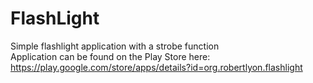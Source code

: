 # FlashLight

Simple flashlight application with a strobe function  
Application can be found on the Play Store here: https://play.google.com/store/apps/details?id=org.robertlyon.flashlight
